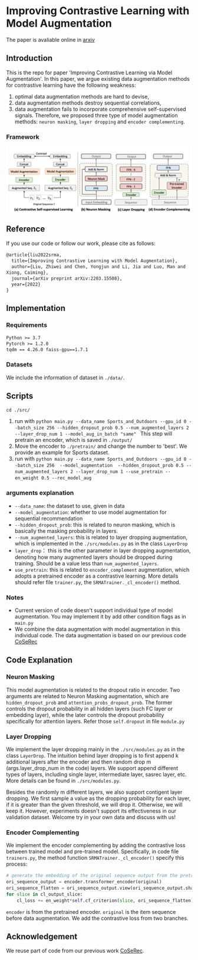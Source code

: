 # Improving Contrastive Learning with Model Augmentation
The paper is avaliable online in [arxiv](https://arxiv.org/abs/2203.15508)

## Introduction
This is the repo for paper 'Improving Contrastive Learning via Model Augmentation'. In this paper, we argue existing data augmentation methods for contrastive learning have the following weakness:
1) optimal data augmentation methods are hard to devise,
2) data augmentation methods destroy sequential correlations, 
3) data augmentation fails to incorporate comprehensive self-supervised signals. 
Therefore, we proposed three type of model augmentation methods: `neuron masking`, `layer dropping` and `encoder complementing`.

### Framework
<img src="./img/framework.png" width="800">

## Reference
If you use our code or follow our work, please cite as follows:
```
@article{liu2022srma,
  title={Improving Contrastive Learning with Model Augmentation},
  author={Liu, Zhiwei and Chen, Yongjun and Li, Jia and Luo, Man and Xiong, Caiming},
  journal={arXiv preprint arXiv:2203.15508},
  year={2022}
}
```

## Implementation
### Requirements
```
Python >= 3.7
Pytorch >= 1.2.0
tqdm == 4.26.0 faiss-gpu==1.7.1
```
### Datasets
We include the information of dataset in `./data/`.

## Scripts
```
cd ./src/
```
1. run with ```python main.py --data_name Sports_and_Outdoors --gpu_id 0 --batch_size 256 --hidden_dropout_prob 0.5 --num_augmented_layers 2 --layer_drop_num 1 --model_aug_in_batch "same" ``` This step will pretrain an encoder, which is saved in `./output/`
2. Move the encoder to `./pretrain/` and change the number to 'best'. We provide an example for Sports dataset. 
3. run with ```python main.py --data_name Sports_and_Outdoors --gpu_id 0 --batch_size 256  --model_augmentation  --hidden_dropout_prob 0.5 --num_augmented_layers 2 --layer_drop_num 1 --use_pretrain --en_weight 0.5 --rec_model_aug```

### arguments explanation
- `--data_name`: the dataset to use, given in data
- `--model_augmentation`: whether to use model augmentation for sequential recommendation
- `--hidden_dropout_prob`: this is related to neuron masking, which is basically the masking probability in layers.
- `--num_augmented_layers`: this is related to layer dropping augmentation, which is implemented in the `./src/modules.py` as in the class `LayerDrop`
- `layer_drop`： this is the other parameter in layer dropping augmentation, denoting how many augmented layers should be dropped during training. Should be a value less than `num_augmented_layers`.
- `use_pretrain`: this is related to `encoder_complement` augmentation, which adopts a pretrained encoder as a contrastive learning. More details should refer file `trainer.py`, the `SRMATrainer._cl_encoder()` method. 

### Notes
- Current version of code doesn't support individual type of model augmentation. You may implement it by add other condition flags as in `main.py`
- We combine the data augmentation with model augmentation in this individual code. The data augmentation is based on our previous code [CoSeRec](https://github.com/YChen1993/CoSeRec)



## Code Explanation
### Neuron Masking
This model augmentation is related to the dropout ratio in encoder. Two arguments are related to Neuron Masking augmentation, which are `hidden_dropout_prob` and `attention_probs_dropout_prob`. The former controls the dropout probability in all hidden layers (such FC layer or embedding layer), while the later controls the dropout probability specifically for attention layers. Refer those `self.dropout` in file `module.py`

### Layer Dropping
We implement the layer dropping mainly in the `./src/modules.py` as in the class `LayerDrop`. The intuition behind layer dropping is to first append k additional layers after the encoder and then random drop m (args.layer_drop_num in the code) layers. We support append different types of layers, including single layer, intermediate layer, sasrec layer, etc. More details can be found in `./src/modules.py`. 

Besides the randomly m different layers, we also support contigent layer dropping. We first sample a value as the dropping probability for each layer, if it is greater than the given threshold, we will drop it. Otherwise, we will keep it. However, experiments doesn't support its effectiveness in our validation dataset. Welcome try in your own data and discuss with us!

### Encoder Complementing
We implement the encoder complementing by adding the contrastive loss between trained model and pre-trained model. Specifically, in code file `trainers.py`, the method function `SRMATrainer._cl_encoder()` specify this process:
```python
# generate the embedding of the original sequence output from the pretrained encoder. 
ori_sequence_output = encoder.transformer_encoder(original)
ori_sequence_flatten = ori_sequence_output.view(ori_sequence_output.shape[0], -1)
for slice in cl_output_slice:                        
    cl_loss += en_weight*self.cf_criterion(slice, ori_sequence_flatten)

```
`encoder` is from the pretrained encoder. `original` is the item sequence before data augmentation. We add the contrastive loss from two branches. 

## Acknowledgement
We reuse part of code from our previous work [CoSeRec](https://github.com/YChen1993/CoSeRec).
